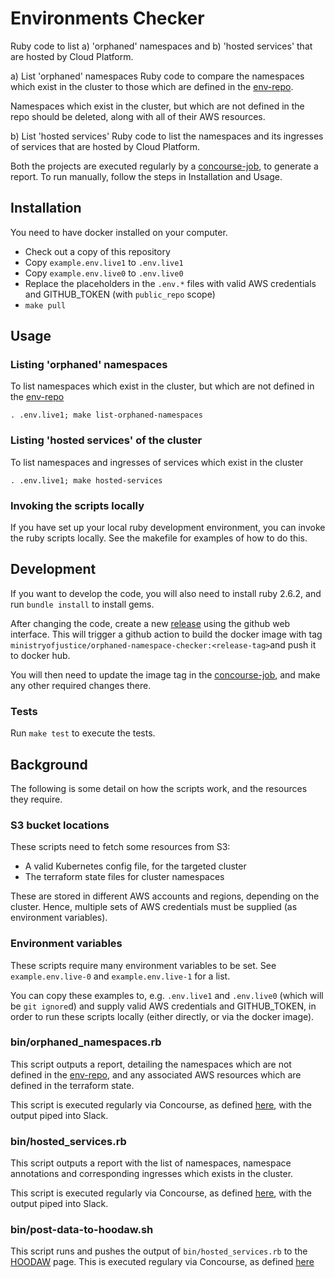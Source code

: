 # Environments Checker
Ruby code to list a) 'orphaned' namespaces and b) 'hosted services' that are hosted by Cloud Platform.

a) List 'orphaned' namespaces
Ruby code to compare the namespaces which exist in the cluster to those which are defined in the [env-repo].

Namespaces which exist in the cluster, but which are not defined in the repo should be deleted, along with all of their AWS resources.

b) List 'hosted services' 
Ruby code to list the namespaces and its ingresses of services that are hosted by Cloud Platform. 

Both the projects are executed regularly by a [concourse-job], to generate a report. To run manually, follow the steps in Installation and Usage.

## Installation

You need to have docker installed on your computer.

* Check out a copy of this repository
* Copy `example.env.live1` to `.env.live1`
* Copy `example.env.live0` to `.env.live0`
* Replace the placeholders in the `.env.*` files with valid AWS credentials and GITHUB_TOKEN (with `public_repo` scope)
* `make pull`

## Usage

### Listing 'orphaned' namespaces

To list namespaces which exist in the cluster, but which are not defined in the [env-repo]

    . .env.live1; make list-orphaned-namespaces

### Listing 'hosted services' of the cluster

To list namespaces and ingresses of services which exist in the cluster

    . .env.live1; make hosted-services

### Invoking the scripts locally

If you have set up your local ruby development environment, you can invoke the ruby scripts locally. See the makefile for examples of how to do this.

## Development

If you want to develop the code, you will also need to install ruby 2.6.2, and run `bundle install` to install gems.

After changing the code, create a new [release] using the github web interface.
This will trigger a github action to build the docker image with tag `ministryofjustice/orphaned-namespace-checker:<release-tag>`and push it to docker hub.

You will then need to update the image tag in the [concourse-job], and make any other required changes there.

### Tests

Run `make test` to execute the tests.

## Background

The following is some detail on how the scripts work, and the resources they require.

### S3 bucket locations

These scripts need to fetch some resources from S3:

 * A valid Kubernetes config file, for the targeted cluster
 * The terraform state files for cluster namespaces

These are stored in different AWS accounts and regions, depending on the cluster. Hence, multiple sets of AWS credentials must be supplied (as environment variables).

### Environment variables

These scripts require many environment variables to be set. See `example.env.live-0` and `example.env.live-1` for a list.

You can copy these examples to, e.g. `.env.live1` and `.env.live0` (which will be `git ignore`d) and supply valid AWS credentials and GITHUB_TOKEN, in order to run these scripts locally (either directly, or via the docker image).

### bin/orphaned_namespaces.rb

This script outputs a report, detailing the namespaces which are not defined in the [env-repo], and any associated AWS resources which are defined in the terraform state.

This script is executed regularly via Concourse, as defined [here][concourse-job], with the output piped into Slack.

### bin/hosted_services.rb

This script outputs a report with the list of namespaces, namespace annotations and corresponding ingresses which exists in the cluster.

This script is executed regularly via Concourse, as defined [here][concourse-job-orphaned-namespace], with the output piped into Slack.

### bin/post-data-to-hoodaw.sh
This script runs and pushes the output of `bin/hosted_services.rb` to the [HOODAW] page. This is executed regulary via Concourse, as defined [here][concourse-job-hosted-services]

[env-repo]: https://github.com/ministryofjustice/cloud-platform-environments
[HOODAW]: https://how-out-of-date-are-we.apps.live-1.cloud-platform.service.justice.gov.uk/hosted_services
[concourse-job]: https://github.com/ministryofjustice/cloud-platform-concourse/blob/main/pipelines/manager/main/reporting.yaml
[concourse-job-orphaned-namespace]: https://github.com/ministryofjustice/cloud-platform-concourse/blob/main/pipelines/manager/main/reporting.yaml#L69
[concourse-job-hosted-services]: https://github.com/ministryofjustice/cloud-platform-concourse/blob/main/pipelines/manager/main/reporting.yaml#L384
[release]: https://github.com/ministryofjustice/cloud-platform-environments-checker/releases
